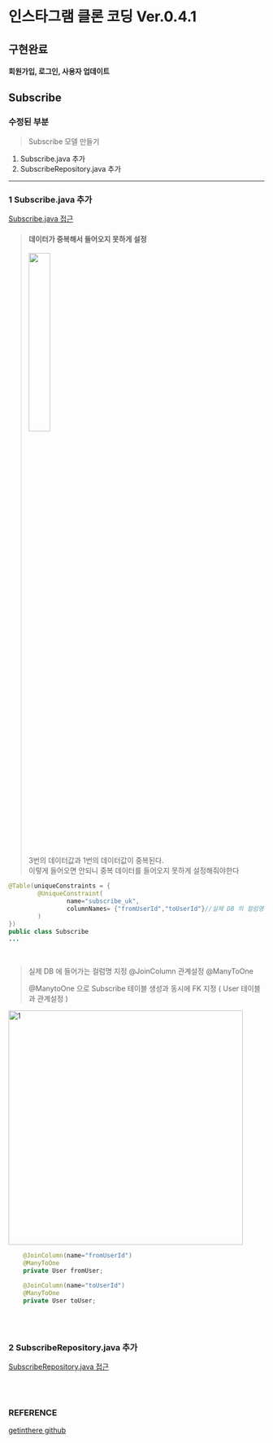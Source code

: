 # 인스타그램 클론 코딩 Ver.0.4.1

## 구현완료

>
#### 회원가입, 로그인, 사용자 업데이트


## Subscribe

### 수정된 부분

> Subscribe 모델 만들기
1. Subscribe.java 추가
2. SubscribeRepository.java 추가

---

### 1 Subscribe.java 추가

[Subscribe.java 접근](./src/main/java/com/cos/photogramstart/domain/subscribe/Subscribe.java)

> #### 데이터가 중복해서 들어오지 못하게 설정
> 
> <img src="https://user-images.githubusercontent.com/57707484/130954996-d060e0ac-7cb2-4e85-a8b8-2853f63dfb1b.png" width="30%" height="30%"/>
> 
> 3번의 데이터값과 1번의 데이터값이 중복된다. <br/>
> 이렇게 들어오면 안되니 중복 데이터를 들어오지 못하게 설정해줘야한다


```java
@Table(uniqueConstraints = {
		@UniqueConstraint(
				name="subscribe_uk",
				columnNames= {"fromUserId","toUserId"}//실제 DB 의 컬럼명을 기재해줘야함
		)
})
public class Subscribe
...
```
<br/>

> 실제 DB 에 들어가는 컬럼명 지정 @JoinColumn
> 관계설정 @ManyToOne
> 
> @ManytoOne 으로 Subscribe 테이블 생성과 동시에 FK 지정 ( User 테이블과 관계설정 )
<img width="461" alt="1" src="https://user-images.githubusercontent.com/57707484/130954429-31901092-46dc-4e72-9dd5-ff176ffb1e45.PNG">

<br/>

```java
	@JoinColumn(name="fromUserId")
	@ManyToOne
	private User fromUser;

	@JoinColumn(name="toUserId")
	@ManyToOne
	private User toUser;
```

<br/><br/>


### 2 SubscribeRepository.java 추가

[SubscribeRepository.java 접근](./src/main/java/com/cos/photogramstart/domain/subscribe/SubscribeRepository.java)

<br/><br/>

### REFERENCE

>
[getinthere github](https://github.com/codingspecialist/EaszUp-Springboot-Photogram-Start)

